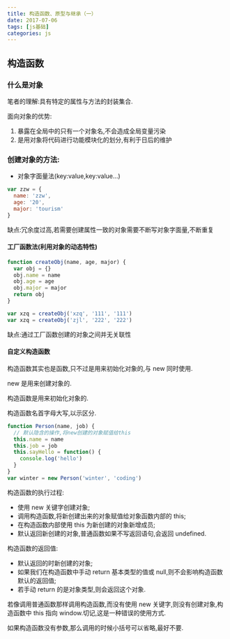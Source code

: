 ```yaml
---
title: 构造函数、原型与继承（一）
date: 2017-07-06
tags: [js基础]
categories: js
---
```


## 构造函数

### 什么是对象

笔者的理解:具有特定的属性与方法的封装集合.

面向对象的优势:

1.  暴露在全局中的只有一个对象名,不会造成全局变量污染
2.  是用对象将代码进行功能模块化的划分,有利于日后的维护

### 创建对象的方法:

- 对象字面量法(key:value,key:value...)

```js
var zzw = {
  name: 'zzw',
  age: '20',
  major: 'tourism'
}
```

缺点:冗余度过高,若需要创建属性一致的对象需要不断写对象字面量,不断重复

#### 工厂函数法(利用对象的动态特性)

```js
function createObj(name, age, major) {
  var obj = {}
  obj.name = name
  obj.age = age
  obj.major = major
  return obj
}

var xzq = createObj('xzq', '111', '111')
var xzq = createObj('zjl', '222', '222')
```

缺点:通过工厂函数创建的对象之间并无关联性

#### 自定义构造函数

构造函数其实也是函数,只不过是用来初始化对象的,与 new 同时使用.

new 是用来创建对象的.

构造函数是用来初始化对象的.

构造函数名首字母大写,以示区分.

```js
function Person(name, job) {
  // 默认隐含的操作,将new创建的对象赋值给this
  this.name = name
  this.job = job
  this.sayHello = function() {
    console.log('hello')
  }
}
var winter = new Person('winter', 'coding')
```

构造函数的执行过程:

- 使用 new 关键字创建对象;
- 调用构造函数,将新创建出来的对象赋值给对象函数内部的 this;
- 在构造函数内部使用 this 为新创建的对象新增成员;
- 默认返回新创建的对象,普通函数如果不写返回语句,会返回 undefined.

构造函数的返回值:

- 默认返回的时新创建的对象;
- 如果我们在构造函数中手动 return 基本类型的值或 null,则不会影响构造函数默认的返回值;
- 若手动 return 的是对象类型,则会返回这个对象.

若像调用普通函数那样调用构造函数,而没有使用 new 关键字,则没有创建对象,构造函数中 this 指向 window.切记,这是一种错误的使用方式.

如果构造函数没有参数,那么调用的时候小括号可以省略,最好不要.
